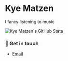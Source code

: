 # Kye Matzen 

I fancy listening to music

![Kye Matzen's GitHub Stats](https://github-readme-stats.vercel.app/api?username=kyematzen&show_icons=true)

<!--
**kyematzen/kyematzen** is a ✨ _special_ ✨ repository because its `README.md` (this file) appears on your GitHub profile.

Here are some ideas to get you started:

- 🔭 I’m currently working on ...
- 🌱 I’m currently learning ...
- 👯 I’m looking to collaborate on ...
- 🤔 I’m looking for help with ...
- 💬 Ask me about ...
- 📫 How to reach me: ...
- 😄 Pronouns: ...
- ⚡ Fun fact: ...
-->


### 💬 Get in touch

- [Email](business@kyematzen.com)
